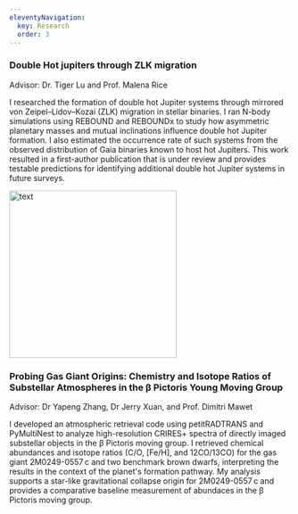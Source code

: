 ```yaml
---
eleventyNavigation:
  key: Research
  order: 3
---
```

### Double Hot jupiters through ZLK migration
Advisor: Dr. Tiger Lu and Prof. Malena Rice

I researched the formation of double hot Jupiter systems through mirrored von Zeipel–Lidov–Kozai (ZLK) migration in stellar binaries. I ran N-body simulations using REBOUND and REBOUNDx to study how asymmetric planetary masses and mutual inclinations influence double hot Jupiter formation. I also estimated the occurrence rate of such systems from the observed distribution of Gaia binaries known to host hot Jupiters. This work resulted in a first-author publication that is under review and provides testable predictions for identifying additional double hot Jupiter systems in future surveys.

<img src="https://yurouninaliu.github.io/public/img/example.gif" alt="text" width="300">

### Probing Gas Giant Origins: Chemistry and Isotope Ratios of Substellar Atmospheres in the β Pictoris Young Moving Group
Advisor: Dr Yapeng Zhang, Dr Jerry Xuan, and Prof. Dimitri Mawet

I developed an atmospheric retrieval code using petitRADTRANS and PyMultiNest to analyze high-resolution CRIRES+ spectra of directly imaged substellar objects in the β Pictoris moving group. I retrieved chemical abundances and isotope ratios (C/O, [Fe/H], and 12CO/13CO) for the gas giant 2M0249-0557 c and two benchmark brown dwarfs, interpreting the results in the context of the planet's formation pathway. My analysis supports a star-like gravitational collapse origin for 2M0249-0557 c and provides a comparative baseline measurement of abundaces in the β Pictoris moving group.